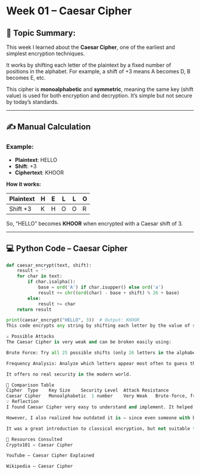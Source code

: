 # Week 01 – Caesar Cipher

## 🔐 Topic Summary:
This week I learned about the **Caesar Cipher**, one of the earliest and simplest encryption techniques.

It works by shifting each letter of the plaintext by a fixed number of positions in the alphabet. For example, a shift of +3 means A becomes D, B becomes E, etc.

This cipher is **monoalphabetic** and **symmetric**, meaning the same key (shift value) is used for both encryption and decryption. It’s simple but not secure by today’s standards.

---

## ✍️ Manual Calculation

### Example:

- **Plaintext**: HELLO  
- **Shift**: +3  
- **Ciphertext**: KHOOR

**How it works:**

| Plaintext | H | E | L | L | O |
|-----------|---|---|---|---|---|
| Shift +3  | K | H | O | O | R |

So, “HELLO” becomes **KHOOR** when encrypted with a Caesar shift of 3.

---

## 💻 Python Code – Caesar Cipher

```python
def caesar_encrypt(text, shift):
    result = ''
    for char in text:
        if char.isalpha():
            base = ord('A') if char.isupper() else ord('a')
            result += chr((ord(char) - base + shift) % 26 + base)
        else:
            result += char
    return result

print(caesar_encrypt("HELLO", 3))  # Output: KHOOR
This code encrypts any string by shifting each letter by the value of shift. It handles both uppercase and lowercase characters, and skips non-alphabetic ones.

⚔️ Possible Attacks
The Caesar Cipher is very weak and can be broken easily using:

Brute Force: Try all 25 possible shifts (only 26 letters in the alphabet)

Frequency Analysis: Analyze which letters appear most often to guess the plaintext (e.g., E, T, A in English)

It offers no real security in the modern world.

🔁 Comparison Table
Cipher	Type	Key Size	Security Level	Attack Resistance
Caesar Cipher	Monoalphabetic	1 number	Very Weak	Brute-force, frequency
💡 Reflection
I found Caesar Cipher very easy to understand and implement. It helped me grasp the basic idea of symmetric encryption and how alphabet shifting works in ciphers.

However, I also realized how outdated it is — since even someone with basic knowledge could break it in seconds using brute-force or frequency analysis.

It was a great introduction to classical encryption, but not suitable for securing real-world data.

🔗 Resources Consulted
Crypto101 – Caesar Cipher

YouTube – Caesar Cipher Explained

Wikipedia – Caesar Cipher
